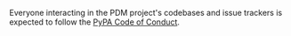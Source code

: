 Everyone interacting in the PDM project's codebases and issue trackers is expected to
follow the [PyPA Code of Conduct](https://www.pypa.io/en/latest/code-of-conduct/).
